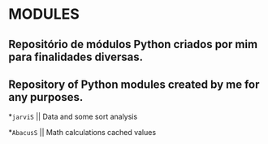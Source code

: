 # MODULES

## Repositório de módulos Python criados por mim para finalidades diversas.
## Repository of Python modules created by me for any purposes.

*`jarviS` || Data and some sort analysis

*`AbacusS` || Math calculations cached values

